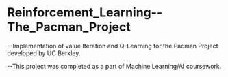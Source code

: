 # Reinforcement_Learning--The_Pacman_Project
--Implementation of value Iteration and Q-Learning for the Pacman Project developed by UC Berkley.


--This project was completed as a part of Machine Learning/AI coursework.
